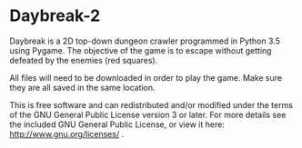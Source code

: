 # Daybreak-2
Daybreak is a 2D top-down dungeon crawler programmed in Python 3.5 using Pygame. The objective of the game is to escape without getting defeated by the enemies (red squares).

All files will need to be downloaded in order to play the game. Make sure they are all saved in the same location.

This is free software and can redistributed and/or modified under the terms of the GNU General Public License version 3 or later. For more details see the included GNU General Public License, or view it here: http://www.gnu.org/licenses/ .

